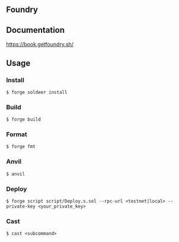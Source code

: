 ## Foundry

## Documentation

https://book.getfoundry.sh/

## Usage

### Install
```shell
$ forge soldeer install 
```

### Build

```shell
$ forge build
```

### Format

```shell
$ forge fmt
```

### Anvil

```shell
$ anvil
```

### Deploy

```shell
$ forge script script/Deploy.s.sol --rpc-url <testnet|local> --private-key <your_private_key>
```

### Cast

```shell
$ cast <subcommand>
```

